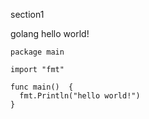 section1

golang hello world!

```
package main

import "fmt"

func main()  {
  fmt.Println("hello world!")
}
```
